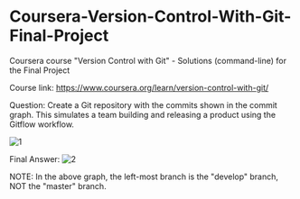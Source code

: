 # Coursera-Version-Control-With-Git-Final-Project
Coursera course "Version Control with Git" - Solutions (command-line) for the Final Project

Course link: https://www.coursera.org/learn/version-control-with-git/

Question: Create a Git repository with the commits shown in the commit graph. This simulates a team building and releasing a product using the Gitflow workflow.

![1](https://user-images.githubusercontent.com/52866746/123343627-bd5ce500-d56f-11eb-926e-07655fbba338.png)

Final Answer:
![2](https://user-images.githubusercontent.com/52866746/123343651-cb126a80-d56f-11eb-9371-af1671297279.png)

NOTE: In the above graph, the left-most branch is the "develop" branch, NOT the "master" branch.
